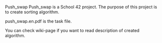 Push_swap
Push_swap is a School 42 project. The purpose of this project is to create sorting algorithm.

push_swap.en.pdf is the task file.

You can check wiki-page if you want to read description of created algorithm.